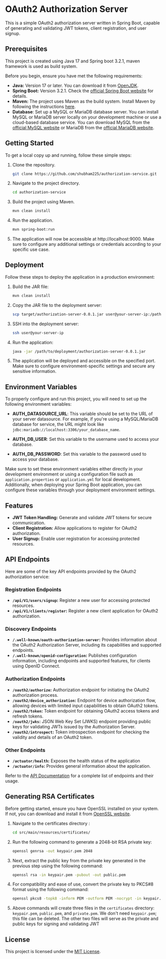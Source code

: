 # OAuth2 Authorization Server
This is a simple OAuth2 authorization server written in Spring Boot, capable of generating and validating JWT tokens, client registration, and user signup.

## Prerequisites
This project is created using Java 17 and Spring boot 3.2.1, maven framework is used as build system.

Before you begin, ensure you have met the following requirements:

- **Java:** Version 17 or later. You can download it from [OpenJDK](https://openjdk.java.net/).
- **Spring Boot:** Version 3.2.1. Check the [official Spring Boot website](https://spring.io/projects/spring-boot) for details.
- **Maven:** The project uses Maven as the build system. Install Maven by following the instructions [here](https://maven.apache.org/install.html).
- **Database**: Set up a MySQL or MariaDB database server. You can install MySQL or MariaDB server locally on your development machine or use a cloud-based database service. You can download MySQL from the [official MySQL website](https://dev.mysql.com/downloads/) or MariaDB from the [official MariaDB website](https://mariadb.org/download/).

## Getting Started

To get a local copy up and running, follow these simple steps:

1. Clone the repository.
   ```bash
   git clone https://github.com/shubham225/authorization-service.git
2. Navigate to the project directory.
    ```bash
   cd authorization-service
3. Build the project using Maven.
    ```bash
   mvn clean install
4. Run the application.
    ```bash
   mvn spring-boot:run
5. The application will now be accessible at http://localhost:9000. Make sure to configure any additional settings or credentials according to your specific use case.

## Deployment

Follow these steps to deploy the application in a production environment:

1. Build the JAR file:
   ```bash
   mvn clean install
2. Copy the JAR file to the deployment server:
    ```bash
   scp target/authorization-server-0.0.1.jar user@your-server-ip:/path/to/deployment/
3. SSH into the deployment server:
    ```bash
   ssh user@your-server-ip
4. Run the application:
    ```bash
   java -jar /path/to/deployment/authorization-server-0.0.1.jar
5. The application will be deployed and accessible on the specified port. Make sure to configure environment-specific settings and secure any sensitive information.

## Environment Variables

To properly configure and run this project, you will need to set up the following environment variables:

- **AUTH_DATASOURCE_URL**: This variable should be set to the URL of your server datasource. For example, if you're using a MySQL/MariaDB database for service, the URL might look like `jdbc:mariadb://localhost:3306/your_database_name`.

- **AUTH_DB_USER**: Set this variable to the username used to access your database.

- **AUTH_DB_PASSWORD**: Set this variable to the password used to access your database.

Make sure to set these environment variables either directly in your development environment or using a configuration file such as `application.properties` or `application.yml` for local development. Additionally, when deploying your Spring Boot application, you can configure these variables through your deployment environment settings.

## Features

- **JWT Token Handling:** Generate and validate JWT tokens for secure communication.
- **Client Registration:** Allow applications to register for OAuth2 authorization.
- **User Signup:** Enable user registration for accessing protected resources.

## API Endpoints

Here are some of the key API endpoints provided by the OAuth2 authorization service:
### Registration Endpoints
- **`/api/V1/users/signup`:** Register a new user for accessing protected resources.
- **`/api/V1/clients/register`:** Register a new client application for OAuth2 authorization.

### Discovery Endpoints
- **`/.well-known/oauth-authorization-server`:** Provides information about the OAuth2 Authorization Server, including its capabilities and supported endpoints.
- **`/.well-known/openid-configuration`:** Publishes configuration information, including endpoints and supported features, for clients using OpenID Connect.

### Authorization Endpoints
- **`/oauth2/authorize`:** Authorization endpoint for initiating the OAuth2 authorization process.
- **`/oauth2/device_authorization`:** Endpoint for device authorization flow, allowing devices with limited input capabilities to obtain OAuth2 tokens.
- **`/oauth2/token`:** Token endpoint for obtaining OAuth2 access tokens and refresh tokens.
- **`/oauth2/jwks`:** JSON Web Key Set (JWKS) endpoint providing public keys for validating JWTs issued by the Authorization Server.
- **`/oauth2/introspect`:** Token introspection endpoint for checking the validity and details of an OAuth2 token.

### Other Endpoints
- **`/actuator/health`:** Exposes the health status of the application
- **`/actuator/info`:** Provides general information about the application.

Refer to the [API Documentation](./docs/DOCUMENTATION.md) for a complete list of endpoints and their usage. 

## Generating RSA Certificates
Before getting started, ensure you have OpenSSL installed on your system. If not, you can download and install it from [OpenSSL website](https://www.openssl.org/).
1. Navigate to the certificates directory :
   ```bash
   cd src/main/resources/certificates/
2. Run the following command to generate a 2048-bit RSA private key:
   ```bash
   openssl genrsa -out keypair.pem 2048
3. Next, extract the public key from the private key generated in the previous step using the following command:
    ```bash
   openssl rsa -in keypair.pem -pubout -out public.pem

4. For compatibility and ease of use, convert the private key to PKCS#8 format using the following command:
    ```bash
   openssl pkcs8 -topk8 -inform PEM -outform PEM -nocrypt -in keypair.pem -out private.pem

5. Above commands will create three files in the `certificates` directory: `keypair.pem`, `public.pem`, and `private.pem`. We don't need `keypair.pem`; this file can be deleted. The other two files will serve as the private and public keys for signing and validating JWT

## License

This project is licensed under the [MIT License](LICENSE.md).